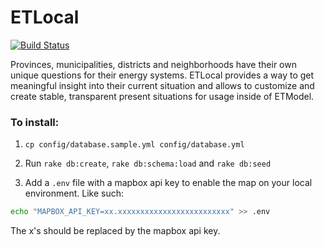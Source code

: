 # ETLocal

[![Build Status](https://travis-ci.org/quintel/etlocal.svg?branch=master)](https://travis-ci.org/quintel/etlocal)

Provinces, municipalities, districts and neighborhoods have their own unique
questions for their energy systems. ETLocal provides a way to get meaningful
insight into their current situation and allows to customize and create stable,
transparent present situations for usage inside of ETModel.

### To install:

1. `cp config/database.sample.yml config/database.yml`

2. Run `rake db:create`, `rake db:schema:load` and `rake db:seed`

3. Add a `.env` file with a mapbox api key to enable the map on your local environment. Like such:

```bash
echo "MAPBOX_API_KEY=xx.xxxxxxxxxxxxxxxxxxxxxxxxx" >> .env
```

The x's should be replaced by the mapbox api key.
